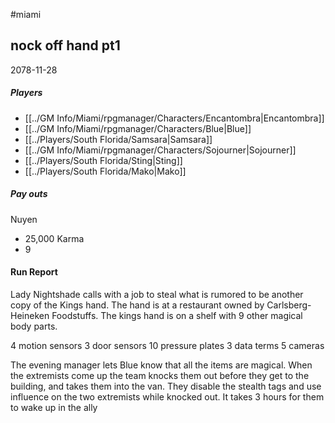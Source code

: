 #miami 
## nock off hand pt1
2078-11-28
##### Players
- [[../GM Info/Miami/rpgmanager/Characters/Encantombra|Encantombra]]
- [[../GM Info/Miami/rpgmanager/Characters/Blue|Blue]]
- [[../Players/South Florida/Samsara|Samsara]]
- [[../GM Info/Miami/rpgmanager/Characters/Sojourner|Sojourner]]
- [[../Players/South Florida/Sting|Sting]]
- [[../Players/South Florida/Mako|Mako]]
##### Pay outs
Nuyen
- 25,000
Karma
- 9

#### Run Report
Lady Nightshade calls with a job to steal what is rumored to be another copy of the Kings hand. The hand is at a restaurant owned by Carlsberg-Heineken Foodstuffs. The kings hand is on a shelf with 9 other magical body parts.


4 motion sensors
3 door sensors
10 pressure plates
3 data terms
5 cameras

The evening manager lets Blue know that all the items are magical. When the extremists come up the team knocks them out before they get to the building, and takes them into the van. They disable the stealth tags and use influence on the two extremists while knocked out. It takes 3 hours for them to wake up in the ally
